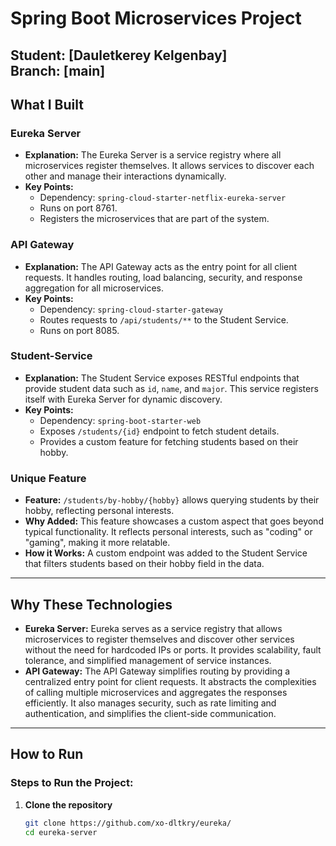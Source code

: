# Spring Boot Microservices Project

**Student:** [Dauletkerey Kelgenbay]  
**Branch:** [main]  
---

## What I Built

### Eureka Server
- **Explanation:** The Eureka Server is a service registry where all microservices register themselves. It allows services to discover each other and manage their interactions dynamically.
- **Key Points:**
  - Dependency: `spring-cloud-starter-netflix-eureka-server`
  - Runs on port 8761.
  - Registers the microservices that are part of the system.

### API Gateway
- **Explanation:** The API Gateway acts as the entry point for all client requests. It handles routing, load balancing, security, and response aggregation for all microservices.
- **Key Points:**
  - Dependency: `spring-cloud-starter-gateway`
  - Routes requests to `/api/students/**` to the Student Service.
  - Runs on port 8085.

### Student-Service
- **Explanation:** The Student Service exposes RESTful endpoints that provide student data such as `id`, `name`, and `major`. This service registers itself with Eureka Server for dynamic discovery.
- **Key Points:**
  - Dependency: `spring-boot-starter-web`
  - Exposes `/students/{id}` endpoint to fetch student details.
  - Provides a custom feature for fetching students based on their hobby.

### Unique Feature
- **Feature:** `/students/by-hobby/{hobby}` allows querying students by their hobby, reflecting personal interests.
- **Why Added:** This feature showcases a custom aspect that goes beyond typical functionality. It reflects personal interests, such as "coding" or "gaming", making it more relatable.
- **How it Works:** A custom endpoint was added to the Student Service that filters students based on their hobby field in the data.

---

## Why These Technologies

- **Eureka Server:** Eureka serves as a service registry that allows microservices to register themselves and discover other services without the need for hardcoded IPs or ports. It provides scalability, fault tolerance, and simplified management of service instances.
- **API Gateway:** The API Gateway simplifies routing by providing a centralized entry point for client requests. It abstracts the complexities of calling multiple microservices and aggregates the responses efficiently. It also manages security, such as rate limiting and authentication, and simplifies the client-side communication.

---

## How to Run

### Steps to Run the Project:

1. **Clone the repository**  
   ```bash
   git clone https://github.com/xo-dltkry/eureka/
   cd eureka-server

